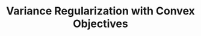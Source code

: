 ---
title: "Variance Regularization with Convex Objectives"
link: "https://jmlr.org/papers/v20/17-750.html"
authors:
  - name: Hongseok Namkoong
  - name: John Duchi
    url: https://stanford.edu/~jduchi/

year: 2019
url_code: https://github.com/namkoong-lab/chi-squared-dro
  
# Publication name and optional abbreviated publication name.
publication: "Conference version appeared in Neural Information Processing Systems (NeurIPS), Journal of Machine Learning Research, 20(68):1−55"
publication_short: "NeurIPS Best Paper Award"
---